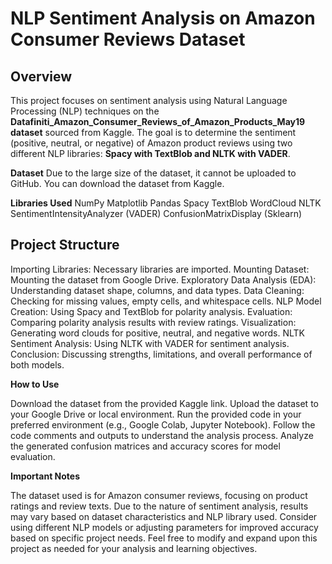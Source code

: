 # NLP Sentiment Analysis on Amazon Consumer Reviews Dataset

## Overview

This project focuses on sentiment analysis using Natural Language Processing (NLP) techniques on the **Datafiniti_Amazon_Consumer_Reviews_of_Amazon_Products_May19 dataset** sourced from Kaggle. The goal is to determine the sentiment (positive, neutral, or negative) of Amazon product reviews using two different NLP libraries: **Spacy with TextBlob and NLTK with VADER**.


**Dataset**
Due to the large size of the dataset, it cannot be uploaded to GitHub. You can download the dataset from Kaggle.

**Libraries Used**
NumPy
Matplotlib
Pandas
Spacy
TextBlob
WordCloud
NLTK
SentimentIntensityAnalyzer (VADER)
ConfusionMatrixDisplay (Sklearn)


## Project Structure

Importing Libraries: Necessary libraries are imported.
Mounting Dataset: Mounting the dataset from Google Drive.
Exploratory Data Analysis (EDA): Understanding dataset shape, columns, and data types.
Data Cleaning: Checking for missing values, empty cells, and whitespace cells.
NLP Model Creation: Using Spacy and TextBlob for polarity analysis.
Evaluation: Comparing polarity analysis results with review ratings.
Visualization: Generating word clouds for positive, neutral, and negative words.
NLTK Sentiment Analysis: Using NLTK with VADER for sentiment analysis.
Conclusion: Discussing strengths, limitations, and overall performance of both models.

**How to Use**

Download the dataset from the provided Kaggle link.
Upload the dataset to your Google Drive or local environment.
Run the provided code in your preferred environment (e.g., Google Colab, Jupyter Notebook).
Follow the code comments and outputs to understand the analysis process.
Analyze the generated confusion matrices and accuracy scores for model evaluation.

**Important Notes**

The dataset used is for Amazon consumer reviews, focusing on product ratings and review texts.
Due to the nature of sentiment analysis, results may vary based on dataset characteristics and NLP library used.
Consider using different NLP models or adjusting parameters for improved accuracy based on specific project needs.
Feel free to modify and expand upon this project as needed for your analysis and learning objectives.
